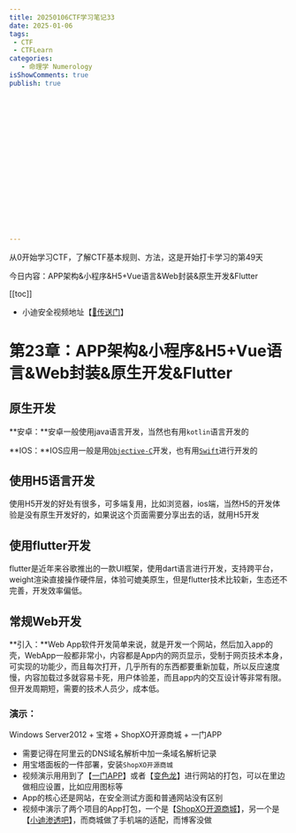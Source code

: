 ```yaml
---
title: 20250106CTF学习笔记33
date: 2025-01-06
tags:
 - CTF
 - CTFLearn
categories:
   - 命理学 Numerology
isShowComments: true
publish: true



















---
```


<Boxx/>

从0开始学习CTF，了解CTF基本规则、方法，这是开始打卡学习的第49天

今日内容：APP架构&小程序&H5+Vue语言&Web封装&原生开发&Flutter

[[toc]]

- 小迪安全视频地址【[🔗传送门]([https://www.bilibili.com/video/BV123yAYMEwb/)】

<!-- more -->

# 第23章：APP架构&小程序&H5+Vue语言&Web封装&原生开发&Flutter

## 原生开发

**安卓：**安卓一般使用java语言开发，当然也有用`kotlin`语言开发的

**IOS：**IOS应用一般是用[`Objective-C`](https://baike.baidu.com/item/Objective-C/8374012)开发，也有用[`Swift`](https://baike.baidu.com/item/SWIFT/14080957)进行开发的

## 使用H5语言开发

使用H5开发的好处有很多，可多端复用，比如浏览器，ios端，当然H5的开发体验是没有原生开发好的，如果说这个页面需要分享出去的话，就用H5开发

## 使用flutter开发

flutter是近年来谷歌推出的一款UI框架，使用dart语言进行开发，支持跨平台，weight渲染直接操作硬件层，体验可媲美原生，但是flutter技术比较新，生态还不完善，开发效率偏低。

## 常规Web开发

**引入：**Web App软件开发简单来说，就是开发一个网站，然后加入app的壳，WebApp一般都非常小，内容都是App内的网页显示，受制于网页技术本身，可实现的功能少，而且每次打开，几乎所有的东西都要重新加载，所以反应速度慢，内容加载过多就容易卡死，用户体验差，而且app内的交互设计等非常有限。但开发周期短，需要的技术人员少，成本低。

### **演示：**

Windows Server2012 + 宝塔 + ShopXO开源商城 +  一门APP

- 需要记得在阿里云的DNS域名解析中加一条域名解析记录
- 用宝塔面板的一件部署，安装`ShopXO开源商城`
- 视频演示用用到了【[一门APP](https://sapp.yimenapp.com/)】或者【[变色龙](https://www.appbsl.cn/index)】进行网站的打包，可以在里边做相应设置，比如应用图标等
- App的核心还是网站，在安全测试方面和普通网站没有区别
- 视频中演示了两个项目的App打包，一个是【[ShopXO开源商城](https://shopxo.net/)】，另一个是【[小迪渗透吧](http://xiaodi8.com/)】，而商城做了手机端的适配，而博客没做

